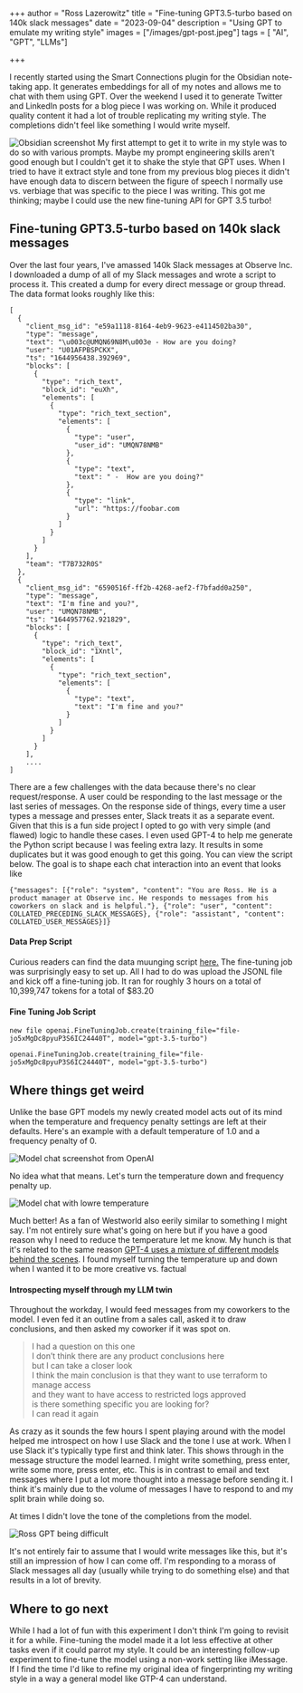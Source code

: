 +++
author = "Ross Lazerowitz"
title = "Fine-tuning GPT3.5-turbo based on 140k slack messages"
date = "2023-09-04"
description = "Using GPT to emulate my writing style"
images = ["/images/gpt-post.jpeg"]
tags = [
    "AI",
    "GPT",
    "LLMs"]

+++

I recently started using the Smart Connections plugin for the Obsidian note-taking app. It generates embeddings for all of my notes and allows me to chat with them using GPT. Over the weekend I used it to generate Twitter and LinkedIn posts for a blog piece I was working on. While it produced quality content it had a lot of trouble replicating my writing style. The completions didn't feel like something I would write myself.

![Obsidian screenshot](/images/20230830212404.png)
My first attempt to get it to write in my style was to do so with various prompts. Maybe my prompt engineering skills aren't good enough but I couldn't get it to shake the style that GPT uses. When I tried to have it extract style and tone from my previous blog pieces it didn't have enough data to discern between the figure of speech I normally use vs. verbiage that was specific to the piece I was writing. This got me thinking; maybe I could use the new fine-tuning API for GPT 3.5 turbo!

## Fine-tuning GPT3.5-turbo based on 140k slack messages

Over the last four years, I've amassed 140k Slack messages at Observe Inc. I downloaded a dump of all of my Slack messages and wrote a script to process it. This created a dump for every direct message or group thread. The data format looks roughly like this:

```
[
  {
    "client_msg_id": "e59a1118-8164-4eb9-9623-e4114502ba30",
    "type": "message",
    "text": "\u003c@UMQN69N8M\u003e - How are you doing?
    "user": "U01AFPBSPCKX",
    "ts": "1644956438.392969",
    "blocks": [
      {
        "type": "rich_text",
        "block_id": "euXh",
        "elements": [
          {
            "type": "rich_text_section",
            "elements": [
              {
                "type": "user",
                "user_id": "UMQN78NMB"
              },
              {
                "type": "text",
                "text": " -  How are you doing?"
              },
              {
                "type": "link",
                "url": "https://foobar.com
              }
            ]
          }
        ]
      }
    ],
    "team": "T7B732R0S"
  },
  {
    "client_msg_id": "6590516f-ff2b-4268-aef2-f7bfadd0a250",
    "type": "message",
    "text": "I'm fine and you?",
    "user": "UMQN78NMB",
    "ts": "1644957762.921829",
    "blocks": [
      {
        "type": "rich_text",
        "block_id": "1Xntl",
        "elements": [
          {
            "type": "rich_text_section",
            "elements": [
              {
                "type": "text",
                "text": "I'm fine and you?"
              }
            ]
          }
        ]
      }
    ],
    ....
]
```

There are a few challenges with the data because there's no clear request/response. A user could be responding to the last message or the last series of messages. On the response side of things, every time a user types a message and presses enter, Slack treats it as a separate event. Given that this is a fun side project I opted to go with very simple (and flawed) logic to handle these cases. I even used GPT-4 to help me generate the Python script because I was feeling extra lazy. It results in some duplicates but it was good enough to get this going. You can view the script below. The goal is to shape each chat interaction into an event that looks like

`{"messages": [{"role": "system", "content": "You are Ross. He is a product manager at Observe inc. He responds to messages from his coworkers on slack and is helpful."}, {"role": "user", "content": COLLATED_PRECEDING_SLACK_MESSAGES}, {"role": "assistant", "content": COLLATED_USER_MESSAGES}]} `

#### Data Prep Script

Curious readers can find the data muunging script [here.](https://gist.github.com/rosslazer/9fc358f37f8a552fa49d47968d70a98b)
The fine-tuning job was surprisingly easy to set up. All I had to do was upload the JSONL file and kick off a fine-tuning job. It ran for roughly 3 hours on a total of 10,399,747 tokens for a total of $83.20

#### Fine Tuning Job Script

```
new file openai.FineTuningJob.create(training_file="file-jo5xMgDc8pyuP3S6IC24440T", model="gpt-3.5-turbo")

openai.FineTuningJob.create(training_file="file-jo5xMgDc8pyuP3S6IC24440T", model="gpt-3.5-turbo")

```

## Where things get weird

Unlike the base GPT models my newly created model acts out of its mind when the temperature and frequency penalty settings are left at their defaults. Here's an example with a default temperature of 1.0 and a frequency penalty of 0.

![Model chat screenshot from OpenAI](/images/20230830224259.png)

No idea what that means. Let's turn the temperature down and frequency penalty up.

![Model chat with lowre temperature](/images/20230830224350.png)

Much better! As a fan of Westworld also eerily similar to something I might say. I'm not entirely sure what's going on here but if you have a good reason why I need to reduce the temperature let me know. My hunch is that it's related to the same reason [GPT-4 uses a mixture of different models behind the scenes](https://twitter.com/pommedeterre33/status/1671263789914677248). I found myself turning the temperature up and down when I wanted it to be more creative vs. factual

#### Introspecting myself through my LLM twin

Throughout the workday, I would feed messages from my coworkers to the model. I even fed it an outline from a sales call, asked it to draw conclusions, and then asked my coworker if it was spot on.

> I had a question on this one  
> I don’t think there are any product conclusions here  
> but I can take a closer look  
> I think the main conclusion is that they want to use terraform to manage access  
> and they want to have access to restricted logs approved  
> is there something specific you are looking for?  
> I can read it again

As crazy as it sounds the few hours I spent playing around with the model helped me introspect on how I use Slack and the tone I use at work. When I use Slack it's typically type first and think later. This shows through in the message structure the model learned. I might write something, press enter, write some more, press enter, etc. This is in contrast to email and text messages where I put a lot more thought into a message before sending it. I think it's mainly due to the volume of messages I have to respond to and my split brain while doing so.

At times I didn't love the tone of the completions from the model.

![Ross GPT being difficult](/images/20230830225747.png)

It's not entirely fair to assume that I would write messages like this, but it's still an impression of how I can come off. I'm responding to a morass of Slack messages all day (usually while trying to do something else) and that results in a lot of brevity.

## Where to go next

While I had a lot of fun with this experiment I don't think I'm going to revisit it for a while. Fine-tuning the model made it a lot less effective at other tasks even if it could parrot my style. It could be an interesting follow-up experiment to fine-tune the model using a non-work setting like iMessage. If I find the time I'd like to refine my original idea of fingerprinting my writing style in a way a general model like GTP-4 can understand.
